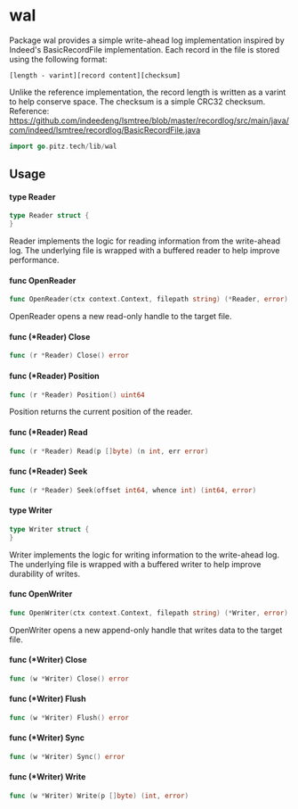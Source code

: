 # wal

Package wal provides a simple write-ahead log implementation inspired by
Indeed's BasicRecordFile implementation. Each record in the file is stored using
the following format:

    [length - varint][record content][checksum]

Unlike the reference implementation, the record length is written as a varint to
help conserve space. The checksum is a simple CRC32 checksum. Reference:
https://github.com/indeedeng/lsmtree/blob/master/recordlog/src/main/java/com/indeed/lsmtree/recordlog/BasicRecordFile.java

```go
import go.pitz.tech/lib/wal
```

## Usage

#### type Reader

```go
type Reader struct {
}
```

Reader implements the logic for reading information from the write-ahead log.
The underlying file is wrapped with a buffered reader to help improve
performance.

#### func OpenReader

```go
func OpenReader(ctx context.Context, filepath string) (*Reader, error)
```

OpenReader opens a new read-only handle to the target file.

#### func (\*Reader) Close

```go
func (r *Reader) Close() error
```

#### func (\*Reader) Position

```go
func (r *Reader) Position() uint64
```

Position returns the current position of the reader.

#### func (\*Reader) Read

```go
func (r *Reader) Read(p []byte) (n int, err error)
```

#### func (\*Reader) Seek

```go
func (r *Reader) Seek(offset int64, whence int) (int64, error)
```

#### type Writer

```go
type Writer struct {
}
```

Writer implements the logic for writing information to the write-ahead log. The
underlying file is wrapped with a buffered writer to help improve durability of
writes.

#### func OpenWriter

```go
func OpenWriter(ctx context.Context, filepath string) (*Writer, error)
```

OpenWriter opens a new append-only handle that writes data to the target file.

#### func (\*Writer) Close

```go
func (w *Writer) Close() error
```

#### func (\*Writer) Flush

```go
func (w *Writer) Flush() error
```

#### func (\*Writer) Sync

```go
func (w *Writer) Sync() error
```

#### func (\*Writer) Write

```go
func (w *Writer) Write(p []byte) (int, error)
```
